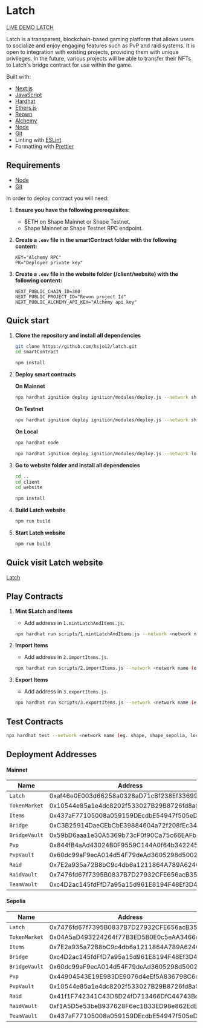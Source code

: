 # Latch

[LIVE DEMO LATCH](https://latch.netlify.app/)

Latch is a transparent, blockchain-based gaming platform that allows users to socialize and enjoy engaging features such as PvP and raid systems. It is open to integration with existing projects, providing them with unique privileges. In the future, various projects will be able to transfer their NFTs to Latch's bridge contract for use within the game.

Built with:

- [Next.js](https://nextjs.org)
- [JavaScript](https://www.javascript.com/)
- [Hardhat](https://hardhat.org)
- [Ethers.js](https://docs.ethers.io/v6/)
- [Reown](https://reown.com/)
- [Alchemy](https://www.alchemy.com/)
- [Node](https://nodejs.org/en/download/)
- [Git](https://git-scm.com/downloads)
- Linting with [ESLint](https://eslint.org)
- Formatting with [Prettier](https://prettier.io)

## Requirements

- [Node](https://nodejs.org/en/download/)
- [Git](https://git-scm.com/downloads)

In order to deploy contract you will need:

1. **Ensure you have the following prerequisites:**

   - $ETH on Shape Mainnet or Shape Testnet.
   - Shape Mainnet or Shape Testnet RPC endpoint.

2. **Create a `.env` file in the smartContract folder with the following content:**

   ```env
   KEY="Alchemy RPC"
   PK="Deployer private key"
   ```

3. **Create a `.env` file in the website folder (/client/website) with the following content:**
   ```env
   NEXT_PUBLIC_CHAIN_ID=360
   NEXT_PUBLIC_PROJECT_ID="Rewon project Id"
   NEXT_PUBLIC_ALCHEMY_API_KEY="Alchemy api key"
   ```

## Quick start

1. **Clone the repository and install all dependencies**

   ```bash
   git clone https://github.com/hsjo12/latch.git
   cd smartContract

   npm install

   ```

2. **Deploy smart contracts**

   **On Mainnet**

   ```bash
   npx hardhat ignition deploy ignition/modules/deploy.js --network shape
   ```

   **On Testnet**

   ```bash
   npx hardhat ignition deploy ignition/modules/deploy.js --network shape_sepolia
   ```

   **On Local**

   ```bash
   npx hardhat node
   ```

   ```bash
   npx hardhat ignition deploy ignition/modules/deploy.js --network localhost
   ```

3. **Go to website folder and install all dependencies**

   ```bash
   cd ..
   cd client
   cd website

   npm install

   ```

4. **Build Latch website**

   ```bash
   npm run build
   ```

5. **Start Latch website**

   ```bash
   npm run build
   ```

## Quick visit Latch website

[Latch](https://latch.netlify.app/)

## Play Contracts

1. **Mint $Latch and Items**

   - Add address in `1.mintLatchAndItems.js`.

   ```bash
   npx hardhat run scripts/1.mintLatchAndItems.js --network <network name (eg. shape, shape_sepolia, localhost)>
   ```

2. **Import Items**

   - Add address in `2.importItems.js`.

   ```bash
   npx hardhat run scripts/2.importItems.js --network <network name (eg. shape, shape_sepolia, localhost)>
   ```

3. **Export Items**

   - Add address in `3.exportItems.js`.

   ```bash
   npx hardhat run scripts/3.exportItems.js --network <network name (eg. shape, shape_sepolia, localhost)>
   ```

## Test Contracts

```bash
npx hardhat test --network <network name (eg. shape, shape_sepolia, localhost)>
```

## Deployment Addresses

#### Mainnet

| Name          | Address                                    |
| ------------- | ------------------------------------------ |
| `Latch`       | 0xaf46e0E003d66258a0328aD71cBf238Ef3369950 |
| `TokenMarket` | 0x10544e85a1e4dc8202f533027B29B8726fd8a0f0 |
| `Items`       | 0x437aF77105008a059159DEcdbE54947f505eD80f |
| `Bridge`      | 0xC3B25914DaeCEbCbE39884604a72f208fEc349C8 |
| `BridgeVault` | 0x59bD6aaa1e30A5369b73cF0f90Ca75c66EAFb9d9 |
| `Pvp`         | 0x844fB4aAd43024B0F9559C144A0f64b34224586D |
| `PvpVault`    | 0x60dc99aF9ecA014d54F79deAd3605298d500223E |
| `Raid`        | 0x7E2a935a72B8bC9c4db6a1211864A789A624068d |
| `RaidVault`   | 0x7476fd67f7395B0837B7D27932CFE656acB35112 |
| `TeamVault`   | 0xc4D2ac145fdFfD7a95a15d961E8194F48Ef3D48f |

#### Sepolia

| Name          | Address                                    |
| ------------- | ------------------------------------------ |
| `Latch`       | 0x7476fd67f7395B0837B7D27932CFE656acB35112 |
| `TokenMarket` | 0x04A5aD493224264f77B3ED5B0E0c5eAA3466d81d |
| `Items`       | 0x7E2a935a72B8bC9c4db6a1211864A789A624068d |
| `Bridge`      | 0xc4D2ac145fdFfD7a95a15d961E8194F48Ef3D48f |
| `BridgeVault` | 0x60dc99aF9ecA014d54F79deAd3605298d500223E |
| `Pvp`         | 0x44904543E19E983DE9076d4eEf5A836798C6c851 |
| `PvpVault`    | 0x10544e85a1e4dc8202f533027B29B8726fd8a0f0 |
| `Raid`        | 0x41f1F742341C43D8D24fD713466DfC44743BdFA8 |
| `RaidVault`   | 0xf1A5D5e53beB937628F6ec1B33ED98e862EdEC26 |
| `TeamVault`   | 0x437aF77105008a059159DEcdbE54947f505eD80f |

